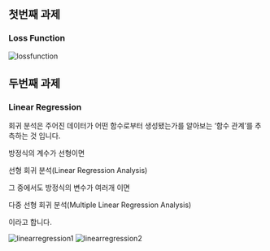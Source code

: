 ## 첫번째 과제

### Loss Function

![lossfunction](https://user-images.githubusercontent.com/27040963/43051748-0d24ff0c-8e59-11e8-846e-d6d82b391393.PNG)



## 두번째 과제

### Linear Regression

회귀 분석은 주어진 데이터가 어떤 함수로부터 생성됐는가를 알아보는 ‘함수 관계’를 추측하는 것 입니다.

방정식의 계수가 선형이면

선형 회귀 분석(Linear Regression Analysis)

그 중에서도 방정식의 변수가 여러개 이면

다중 선형 회귀 분석(Multiple Linear Regression Analysis)

이라고 합니다.

![linearregression1](https://user-images.githubusercontent.com/27040963/43051755-29c73530-8e59-11e8-9f81-287ad27e9d7c.PNG)
![linearregression2](https://user-images.githubusercontent.com/27040963/43051756-29fb1fa8-8e59-11e8-865b-aa5cc39e4935.PNG)
